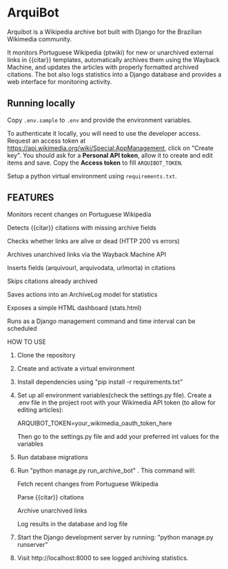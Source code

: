 # ArquiBot

Arquibot is a Wikipedia archive bot built with Django for the Brazilian Wikimedia community.

It monitors Portuguese Wikipedia (ptwiki) for new or unarchived external links in {{citar}} templates, automatically archives them using the Wayback Machine, and updates the articles with properly formatted archived citations. The bot also logs statistics into a Django database and provides a web interface for monitoring activity.

## Running locally

Copy `.env.sample` to `.env` and provide the environment variables.

To authenticate it locally, you will need to use the developer access. Request an access token at <https://api.wikimedia.org/wiki/Special:AppManagement>, click on "Create key". You should ask for a **Personal API token**, allow it to create and edit items and save. Copy the **Access token** to fill `ARQUIBOT_TOKEN`.

Setup a python virtual environment using `requirements.txt`.

## FEATURES

Monitors recent changes on Portuguese Wikipedia

Detects {{citar}} citations with missing archive fields

Checks whether links are alive or dead (HTTP 200 vs errors)

Archives unarchived links via the Wayback Machine API

Inserts fields (arquivourl, arquivodata, urlmorta) in citations

Skips citations already archived

Saves actions into an ArchiveLog model for statistics

Exposes a simple HTML dashboard (stats.html)

Runs as a Django management command and time interval can be scheduled

HOW TO USE

1. Clone the repository

2. Create and activate a virtual environment

3. Install dependencies using "pip install -r requirements.txt"

4. Set up all environment variables(check the settings.py file). Create a .env file in the project root with your Wikimedia API token (to allow for editing articles):

    ARQUIBOT_TOKEN=your_wikimedia_oauth_token_here

    Then go to the settings.py file and add your preferred int values for the variables

5. Run database migrations

6. Run "python manage.py run_archive_bot" . This command will:

   Fetch recent changes from Portuguese Wikipedia

   Parse {{citar}} citations

   Archive unarchived links

   Log results in the database and log file

7. Start the Django development server by running: "python manage.py runserver"

8. Visit http://localhost:8000 to see logged archiving statistics.

